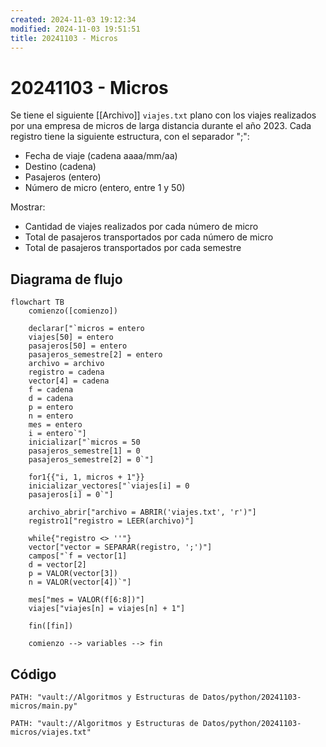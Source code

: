 ```yaml
---
created: 2024-11-03 19:12:34
modified: 2024-11-03 19:51:51
title: 20241103 - Micros
---
```


# 20241103 - Micros

Se tiene el siguiente [[Archivo]]  `viajes.txt` plano con los viajes realizados por una empresa de micros de larga distancia durante el año 2023. Cada registro tiene la siguiente estructura, con el separador ";":

- Fecha de viaje (cadena aaaa/mm/aa)
- Destino (cadena)
- Pasajeros (entero)
- Número de micro (entero, entre 1 y 50)

Mostrar:

- Cantidad de viajes realizados por cada número de micro
- Total de pasajeros transportados por cada número de micro
- Total de pasajeros transportados por cada semestre

## Diagrama de flujo

```mermaid
flowchart TB
	comienzo([comienzo])
    
	declarar["`micros = entero
	viajes[50] = entero
	pasajeros[50] = entero
	pasajeros_semestre[2] = entero
	archivo = archivo
	registro = cadena
	vector[4] = cadena
	f = cadena
	d = cadena
	p = entero
	n = entero
	mes = entero
	i = entero`"]
	inicializar["`micros = 50
	pasajeros_semestre[1] = 0
	pasajeros_semestre[2] = 0`"]
	
	for1{{"i, 1, micros + 1"}}
	inicializar_vectores["`viajes[i] = 0
	pasajeros[i] = 0`"]
	
	archivo_abrir["archivo = ABRIR('viajes.txt', 'r')"]
	registro1["registro = LEER(archivo)"]
	
	while{"registro <> ''"}
	vector["vector = SEPARAR(registro, ';')"]
	campos["`f = vector[1]
	d = vector[2]
	p = VALOR(vector[3])
	n = VALOR(vector[4])`"]
	
	mes["mes = VALOR(f[6:8])"]
	viajes["viajes[n] = viajes[n] + 1"]
    
    fin([fin])
    
	comienzo --> variables --> fin
```

## Código

```embed-python
PATH: "vault://Algoritmos y Estructuras de Datos/python/20241103-micros/main.py"
```

```embed-python
PATH: "vault://Algoritmos y Estructuras de Datos/python/20241103-micros/viajes.txt"
```
